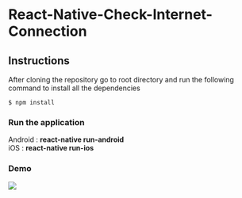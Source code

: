 # React-Native-Check-Internet-Connection

## Instructions

After cloning the repository go to root directory and run the following command to install all the dependencies

```$ npm install```
### Run the application
Android : **react-native run-android**<br/>
iOS : **react-native run-ios**<br/>

### Demo
![](https://techdojo-web.s3-us-west-2.amazonaws.com/blog/netinfo.GIF)




